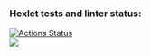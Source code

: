 ### Hexlet tests and linter status:
[![Actions Status](https://github.com/Amaliiya/fullstack-javascript-project-44/actions/workflows/hexlet-check.yml/badge.svg)](https://github.com/Amaliiya/fullstack-javascript-project-44/actions)  
<a href="https://codeclimate.com/github/Amaliiya/fullstack-javascript-project-44/maintainability"><img src="https://api.codeclimate.com/v1/badges/53c15be6ba8b0d110583/maintainability" /></a>
<a href = "https://asciinema.org/a/YlbDZo6UTMsZNKNGLgAWavZvj">
<a href = 'https://asciinema.org/a/Kca8eiAzbWrziMamKdrgErZKy'>
<a href = "https://asciinema.org/a/hrosoipPojUgfBO0ExMvZ9QSr">
<a href = "https://asciinema.org/a/eSLYyIe0ZYIQCbnuukBjfg7Jl">
<a href = "https://asciinema.org/a/P2t2vGFCDgyJ5NJDI2bjGigo1">
